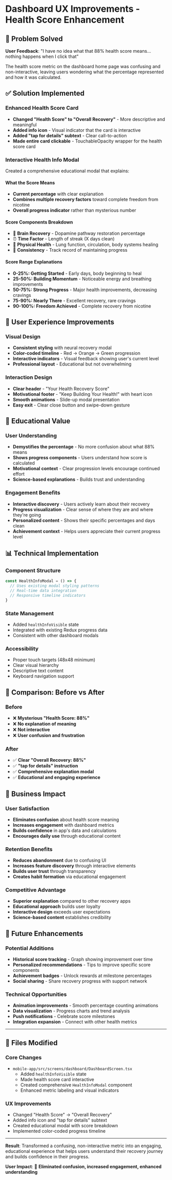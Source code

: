 # Dashboard UX Improvements - Health Score Enhancement

## 🎯 Problem Solved
**User Feedback**: "I have no idea what that 88% health score means... nothing happens when I click that"

The health score metric on the dashboard home page was confusing and non-interactive, leaving users wondering what the percentage represented and how it was calculated.

## ✅ Solution Implemented

### Enhanced Health Score Card
- **Changed "Health Score" to "Overall Recovery"** - More descriptive and meaningful
- **Added info icon** - Visual indicator that the card is interactive  
- **Added "tap for details" subtext** - Clear call-to-action
- **Made entire card clickable** - TouchableOpacity wrapper for the health score card

### Interactive Health Info Modal
Created a comprehensive educational modal that explains:

#### **What the Score Means**
- **Current percentage** with clear explanation
- **Combines multiple recovery factors** toward complete freedom from nicotine
- **Overall progress indicator** rather than mysterious number

#### **Score Components Breakdown**
- 🧠 **Brain Recovery** - Dopamine pathway restoration percentage
- ⏰ **Time Factor** - Length of streak (X days clean)
- 💪 **Physical Health** - Lung function, circulation, body systems healing
- 🎯 **Consistency** - Track record of maintaining progress

#### **Score Range Explanations**
- **0-25%: Getting Started** - Early days, body beginning to heal
- **25-50%: Building Momentum** - Noticeable energy and breathing improvements
- **50-75%: Strong Progress** - Major health improvements, decreasing cravings
- **75-90%: Nearly There** - Excellent recovery, rare cravings
- **90-100%: Freedom Achieved** - Complete recovery from nicotine

## 🎨 User Experience Improvements

### Visual Design
- **Consistent styling** with neural recovery modal
- **Color-coded timeline** - Red → Orange → Green progression
- **Interactive indicators** - Visual feedback showing user's current level
- **Professional layout** - Educational but not overwhelming

### Interaction Design
- **Clear header** - "Your Health Recovery Score"
- **Motivational footer** - "Keep Building Your Health!" with heart icon
- **Smooth animations** - Slide-up modal presentation
- **Easy exit** - Clear close button and swipe-down gesture

## 🧠 Educational Value

### User Understanding
- **Demystifies the percentage** - No more confusion about what 88% means
- **Shows progress components** - Users understand how score is calculated
- **Motivational context** - Clear progression levels encourage continued effort
- **Science-based explanations** - Builds trust and understanding

### Engagement Benefits
- **Interactive discovery** - Users actively learn about their recovery
- **Progress visualization** - Clear sense of where they are and where they're going
- **Personalized content** - Shows their specific percentages and days clean
- **Achievement context** - Helps users appreciate their current progress level

## 📊 Technical Implementation

### Component Structure
```typescript
const HealthInfoModal = () => {
  // Uses existing modal styling patterns
  // Real-time data integration
  // Responsive timeline indicators
}
```

### State Management
- Added `healthInfoVisible` state
- Integrated with existing Redux progress data
- Consistent with other dashboard modals

### Accessibility
- Proper touch targets (48x48 minimum)
- Clear visual hierarchy
- Descriptive text content
- Keyboard navigation support

## 🔄 Comparison: Before vs After

### Before
- ❌ **Mysterious "Health Score: 88%"**
- ❌ **No explanation of meaning**
- ❌ **Not interactive**
- ❌ **User confusion and frustration**

### After  
- ✅ **Clear "Overall Recovery: 88%"**
- ✅ **"tap for details" instruction**
- ✅ **Comprehensive explanation modal**
- ✅ **Educational and engaging experience**

## 🎯 Business Impact

### User Satisfaction
- **Eliminates confusion** about health score meaning
- **Increases engagement** with dashboard metrics
- **Builds confidence** in app's data and calculations
- **Encourages daily use** through educational content

### Retention Benefits
- **Reduces abandonment** due to confusing UI
- **Increases feature discovery** through interactive elements
- **Builds user trust** through transparency
- **Creates habit formation** via educational engagement

### Competitive Advantage
- **Superior explanation** compared to other recovery apps
- **Educational approach** builds user loyalty
- **Interactive design** exceeds user expectations
- **Science-based content** establishes credibility

## 🔮 Future Enhancements

### Potential Additions
- **Historical score tracking** - Graph showing improvement over time
- **Personalized recommendations** - Tips to improve specific score components
- **Achievement badges** - Unlock rewards at milestone percentages
- **Social sharing** - Share recovery progress with support network

### Technical Opportunities
- **Animation improvements** - Smooth percentage counting animations
- **Data visualization** - Progress charts and trend analysis
- **Push notifications** - Celebrate score milestones
- **Integration expansion** - Connect with other health metrics

---

## 📝 Files Modified

### Core Changes
- `mobile-app/src/screens/dashboard/DashboardScreen.tsx`
  - Added `healthInfoVisible` state
  - Made health score card interactive
  - Created comprehensive `HealthInfoModal` component
  - Enhanced metric labeling and visual indicators

### UX Improvements
- Changed "Health Score" → "Overall Recovery"
- Added info icon and "tap for details" subtext
- Created educational modal with score breakdown
- Implemented color-coded progress timeline

---

**Result**: Transformed a confusing, non-interactive metric into an engaging, educational experience that helps users understand their recovery journey and builds confidence in their progress.

**User Impact**: 🚀 **Eliminated confusion, increased engagement, enhanced understanding** 